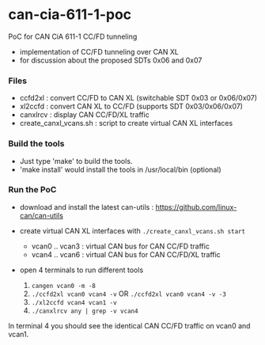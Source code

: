 # can-cia-611-1-poc
PoC for CAN CiA 611-1 CC/FD tunneling

* implementation of CC/FD tunneling over CAN XL
* for discussion about the proposed SDTs 0x06 and 0x07

### Files

* ccfd2xl : convert CC/FD to CAN XL (switchable SDT 0x03 or 0x06/0x07)
* xl2ccfd : convert CAN XL to CC/FD (supports SDT 0x03/0x06/0x07)
* canxlrcv : display CAN CC/FD/XL traffic
* create_canxl_vcans.sh : script to create virtual CAN XL interfaces

### Build the tools

* Just type 'make' to build the tools.
* 'make install' would install the tools in /usr/local/bin (optional)

### Run the PoC

* download and install the latest can-utils : https://github.com/linux-can/can-utils
* create virtual CAN XL interfaces with `./create_canxl_vcans.sh start`
  * vcan0 .. vcan3 : virtual CAN bus for CAN CC/FD traffic
  * vcan4 .. vcan6 : virtual CAN bus for CAN CC/FD/XL traffic

* open 4 terminals to run different tools
  1. `cangen vcan0 -m -8`
  2. `./ccfd2xl vcan0 vcan4 -v` OR `./ccfd2xl vcan0 vcan4 -v -3`
  3. `./xl2ccfd vcan4 vcan1 -v`
  4. `./canxlrcv any | grep -v vcan4`

In terminal 4 you should see the identical CAN CC/FD traffic on vcan0 and vcan1.

